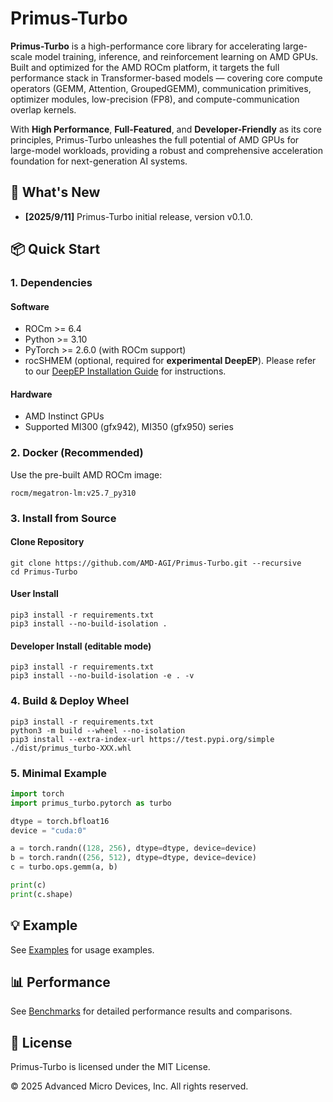 # Primus-Turbo
**Primus-Turbo** is a high-performance core library for accelerating large-scale model training, inference, and reinforcement learning on AMD GPUs. Built and optimized for the AMD ROCm platform, it targets the full performance stack in Transformer-based models — covering core compute operators (GEMM, Attention, GroupedGEMM), communication primitives, optimizer modules, low-precision (FP8), and compute-communication overlap kernels.

With **High Performance**, **Full-Featured**, and **Developer-Friendly** as its core principles, Primus-Turbo unleashes the full potential of AMD GPUs for large-model workloads, providing a robust and comprehensive acceleration foundation for next-generation AI systems.


## 🚀 What's New
- **[2025/9/11]** Primus-Turbo initial release, version v0.1.0.


## 📦 Quick Start

### 1. Dependencies
#### Software
- ROCm >= 6.4
- Python >= 3.10
- PyTorch >= 2.6.0 (with ROCm support)
- rocSHMEM (optional, required for **experimental DeepEP**). Please refer to our [DeepEP Installation Guide](primus_turbo/pytorch/deep_ep/README.md) for instructions.



#### Hardware
- AMD Instinct GPUs
- Supported MI300 (gfx942), MI350 (gfx950) series

### 2. Docker (Recommended)
Use the pre-built AMD ROCm image:
```
rocm/megatron-lm:v25.7_py310
```

### 3. Install from Source
#### Clone Repository
```
git clone https://github.com/AMD-AGI/Primus-Turbo.git --recursive
cd Primus-Turbo
```

#### User Install
```
pip3 install -r requirements.txt
pip3 install --no-build-isolation .
```

#### Developer Install (editable mode)
```
pip3 install -r requirements.txt
pip3 install --no-build-isolation -e . -v
```

### 4. Build & Deploy Wheel
```
pip3 install -r requirements.txt
python3 -m build --wheel --no-isolation
pip3 install --extra-index-url https://test.pypi.org/simple ./dist/primus_turbo-XXX.whl
```

### 5. Minimal Example
```python
import torch
import primus_turbo.pytorch as turbo

dtype = torch.bfloat16
device = "cuda:0"

a = torch.randn((128, 256), dtype=dtype, device=device)
b = torch.randn((256, 512), dtype=dtype, device=device)
c = turbo.ops.gemm(a, b)

print(c)
print(c.shape)
```

## 💡 Example
See [Examples](./docs/examples.md) for usage examples.


## 📊 Performance
See [Benchmarks](./benchmark/README.md) for detailed performance results and comparisons.



## 📜 License

Primus-Turbo is licensed under the MIT License.

© 2025 Advanced Micro Devices, Inc. All rights reserved.
